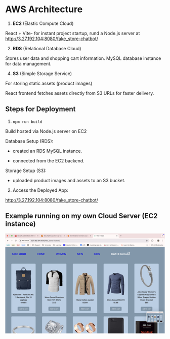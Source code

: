 # AWS Architecture

1.  **EC2** (Elastic Compute Cloud)

React + Vite- for instant project startup, rund a Node.js server at http://3.27.192.104:8080/fake_store-chatbot/

2.  **RDS** (Relational Database Cloud)

Stores user data and shopping cart information. MySQL database instance for data management.

4. **S3** (Simple Storage Service)

For storing static assets (product images)

React frontend fetches assets directly from S3 URLs for faster delivery.

## Steps for Deployment

1. ``npm run build``

Build hosted via Node.js server on EC2

Database Setup (RDS):

- created an RDS MySQL instance.

- connected from the EC2 backend.

Storage Setup (S3):

- uploaded product images and assets to an S3 bucket.

2. Access the Deployed App:

http://3.27.192.104:8080/fake_store-chatbot/

## Example running on my own Cloud Server (EC2 instance)

![Fake Store Running on AWS EC2](./example.png)
